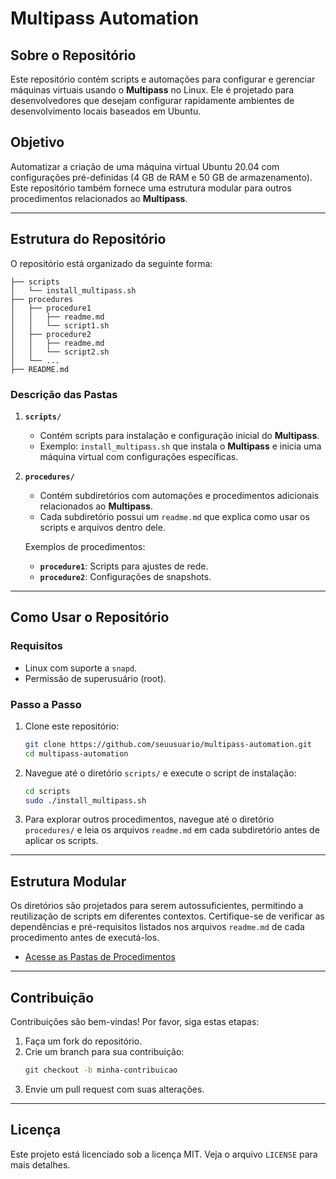 # Multipass Automation

## Sobre o Repositório
Este repositório contém scripts e automações para configurar e gerenciar máquinas virtuais usando o **Multipass** no Linux. Ele é projetado para desenvolvedores que desejam configurar rapidamente ambientes de desenvolvimento locais baseados em Ubuntu.

## Objetivo
Automatizar a criação de uma máquina virtual Ubuntu 20.04 com configurações pré-definidas (4 GB de RAM e 50 GB de armazenamento). Este repositório também fornece uma estrutura modular para outros procedimentos relacionados ao **Multipass**.

---

## Estrutura do Repositório

O repositório está organizado da seguinte forma:

```
├── scripts
│   └── install_multipass.sh
├── procedures
│   ├── procedure1
│   │   ├── readme.md
│   │   └── script1.sh
│   ├── procedure2
│   │   ├── readme.md
│   │   └── script2.sh
│   └── ...
├── README.md
```

### Descrição das Pastas

1. **`scripts/`**
   - Contém scripts para instalação e configuração inicial do **Multipass**.
   - Exemplo: `install_multipass.sh` que instala o **Multipass** e inicia uma máquina virtual com configurações específicas.

2. **`procedures/`**
   - Contém subdiretórios com automações e procedimentos adicionais relacionados ao **Multipass**.
   - Cada subdiretório possui um `readme.md` que explica como usar os scripts e arquivos dentro dele.

   Exemplos de procedimentos:
   - **`procedure1`**: Scripts para ajustes de rede.
   - **`procedure2`**: Configurações de snapshots.

---

## Como Usar o Repositório

### Requisitos
- Linux com suporte a `snapd`.
- Permissão de superusuário (root).

### Passo a Passo
1. Clone este repositório:
   ```bash
   git clone https://github.com/seuusuario/multipass-automation.git
   cd multipass-automation
   ```

2. Navegue até o diretório `scripts/` e execute o script de instalação:
   ```bash
   cd scripts
   sudo ./install_multipass.sh
   ```

3. Para explorar outros procedimentos, navegue até o diretório `procedures/` e leia os arquivos `readme.md` em cada subdiretório antes de aplicar os scripts.

---

## Estrutura Modular
Os diretórios são projetados para serem autossuficientes, permitindo a reutilização de scripts em diferentes contextos. Certifique-se de verificar as dependências e pré-requisitos listados nos arquivos `readme.md` de cada procedimento antes de executá-los.

- [Acesse as Pastas de Procedimentos](./procedures)

---

## Contribuição
Contribuições são bem-vindas! Por favor, siga estas etapas:
1. Faça um fork do repositório.
2. Crie um branch para sua contribuição:
   ```bash
   git checkout -b minha-contribuicao
   ```
3. Envie um pull request com suas alterações.

---

## Licença
Este projeto está licenciado sob a licença MIT. Veja o arquivo `LICENSE` para mais detalhes.

